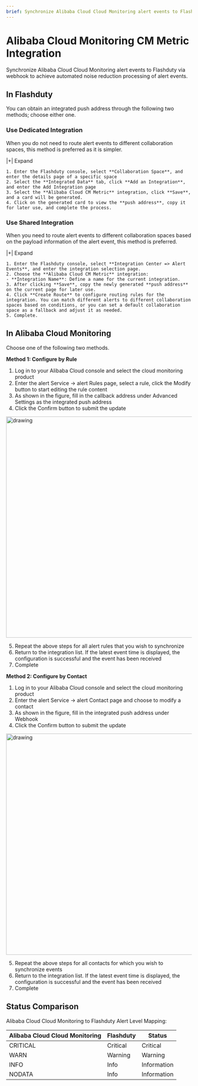 ```yaml
---
brief: Synchronize Alibaba Cloud Cloud Monitoring alert events to Flashcat via webhook to achieve automated noise reduction processing of alert events
---
```


# Alibaba Cloud Monitoring CM Metric Integration

Synchronize Alibaba Cloud Cloud Monitoring alert events to Flashduty via webhook to achieve automated noise reduction processing of alert events.

## In Flashduty
You can obtain an integrated push address through the following two methods; choose either one.

### Use Dedicated Integration

When you do not need to route alert events to different collaboration spaces, this method is preferred as it is simpler.

|+| Expand

    1. Enter the Flashduty console, select **Collaboration Space**, and enter the details page of a specific space
    2. Select the **Integrated Data** tab, click **Add an Integration**, and enter the Add Integration page
    3. Select the **Alibaba Cloud CM Metric** integration, click **Save**, and a card will be generated.
    4. Click on the generated card to view the **push address**, copy it for later use, and complete the process.

### Use Shared Integration

When you need to route alert events to different collaboration spaces based on the payload information of the alert event, this method is preferred.

|+| Expand

    1. Enter the Flashduty console, select **Integration Center => Alert Events**, and enter the integration selection page.
    2. Choose the **Alibaba Cloud CM Metric** integration:
    - **Integration Name**: Define a name for the current integration.
    3. After clicking **Save**, copy the newly generated **push address** on the current page for later use.
    4. Click **Create Route** to configure routing rules for the integration. You can match different alerts to different collaboration spaces based on conditions, or you can set a default collaboration space as a fallback and adjust it as needed.
    5. Complete.

## In Alibaba Cloud Monitoring
Choose one of the following two methods.

**Method 1: Configure by Rule**

1. Log in to your Alibaba Cloud console and select the cloud monitoring product
2. Enter the alert Service -> alert Rules page, select a rule, click the Modify button to start editing the rule content
3. As shown in the figure, fill in the callback address under Advanced Settings as the integrated push address
4. Click the Confirm button to submit the update

<img alt="drawing" width="600" src="https://fcdoc.github.io/img/zh/flashduty/mixin/alert_integration/aliyun_cm_metric/1.avif" />

5. Repeat the above steps for all alert rules that you wish to synchronize
6. Return to the integration list. If the latest event time is displayed, the configuration is successful and the event has been received
7. Complete

**Method 2: Configure by Contact**

1. Log in to your Alibaba Cloud console and select the cloud monitoring product
2. Enter the alert Service -> alert Contact page and choose to modify a contact
3. As shown in the figure, fill in the integrated push address under Webhook
4. Click the Confirm button to submit the update

<img alt="drawing" width="600" src="https://fcdoc.github.io/img/zh/flashduty/mixin/alert_integration/aliyun_cm_metric/2.avif" />

5. Repeat the above steps for all contacts for which you wish to synchronize events
6. Return to the integration list. If the latest event time is displayed, the configuration is successful and the event has been received
7. Complete

## Status Comparison

Alibaba Cloud Cloud Monitoring to Flashduty Alert Level Mapping:

| Alibaba Cloud Cloud Monitoring |  Flashduty  | Status |
| ------------ | -------- | ---- |
| CRITICAL     | Critical | Critical |
| WARN         | Warning  | Warning |
| INFO         | Info     | Information |
| NODATA       | Info     | Information |
